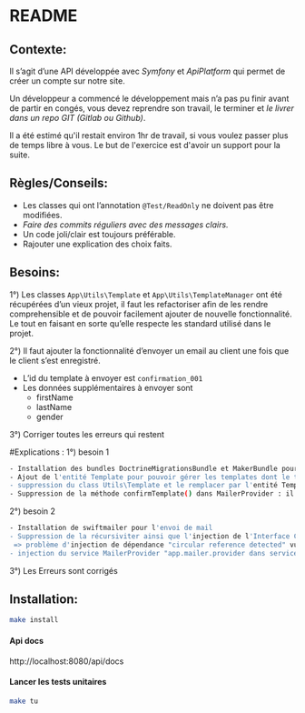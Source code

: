 # README

## Contexte:
Il s’agit d’une API développée avec *Symfony* et *ApiPlatform* qui permet de créer un compte sur notre site.

Un développeur a commencé le développement mais n’a pas pu finir avant de partir en congés, 
vous devez reprendre son travail, le terminer et _le livrer dans un repo GIT (Gitlab ou Github)_.

Il a été estimé qu'il restait environ 1hr de travail, si vous voulez passer plus de temps libre à vous.
Le but de l'exercice est d'avoir un support pour la suite.

## Règles/Conseils:
* Les classes qui ont l’annotation `@Test/ReadOnly` ne doivent pas être modifiées.
* _Faire des commits réguliers avec des messages clairs._
* Un code joli/clair est toujours préférable.
* Rajouter une explication des choix faits.

## Besoins:

1°) Les classes `App\Utils\Template` et `App\Utils\TemplateManager` ont été récupérées d’un
vieux projet, il faut les refactoriser afin de les rendre comprehensible et de pouvoir facilement ajouter de nouvelle fonctionnalité.
Le tout en faisant en sorte qu’elle respecte les standard utilisé dans le projet.

2°) Il faut ajouter la fonctionnalité d’envoyer un email au client une fois que le client s’est enregistré.
* L’id du template à envoyer est `confirmation_001`
* Les données supplémentaires à envoyer sont 
    * firstName
    * lastName
    * gender
    
3°) Corriger toutes les erreurs qui restent

#Explications :
1°) besoin 1
```bash
- Installation des bundles DoctrineMigrationsBundle et MakerBundle pour faciliter la gestion de la base de données
- Ajout de l'entité Template pour pouvoir gérer les templates dont le template "confirmation_001" 
- suppression du class Utils\Template et le remplacer par l'entité Template dans TemplateManager
- Suppression de la méthode confirmTemplate() dans MailerProvider : il est recommender pour les templates mail d'utilser soit des fichiers twig soit une table 
```
2°) besoin 2 
```bash
- Installation de swiftmailer pour l'envoi de mail 
- Suppression de la récursiviter ainsi que l'injection de l'Interface Client\MailerInterface  
 => problème d'injection de dépendance "circular reference detected" vu que la méthode sendMail() existe aussi dans l'interface Provider\MailerProviderInterface 
- injection du service MailerProvider "app.mailer.provider dans service.yaml" dans la classe RegisterPersister pour l'utiliser dans l'envoi de Mail
```
3°) Les Erreurs sont corrigés 
## Installation:

```bash
make install
```

#### Api docs
http://localhost:8080/api/docs

#### Lancer les tests unitaires
```bash
make tu
```
